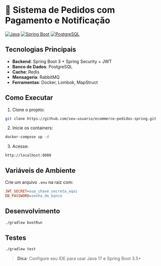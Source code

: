 # 🛒 Sistema de Pedidos com Pagamento e Notificação

[![Java](https://img.shields.io/badge/Java-17-blue)]()
[![Spring Boot](https://img.shields.io/badge/Spring_Boot-3.5.0-green)]()
[![PostgreSQL](https://img.shields.io/badge/PostgreSQL-15-orange)]()

## Tecnologias Principais
- **Backend**: Spring Boot 3 + Spring Security + JWT
- **Banco de Dados**: PostgreSQL
- **Cache**: Redis
- **Mensageria**: RabbitMQ
- **Ferramentas**: Docker, Lombok, MapStruct

## Como Executar

1. Clone o projeto:
```bash
git clone https://github.com/seu-usuario/ecommerce-pedidos-spring.git
```

2. Inicie os containers:
```bash
docker-compose up -d
```

3. Acesse:
```
http://localhost:8080
```

## Variáveis de Ambiente
Crie um arquivo `.env` na raiz com:
```ini
JWT_SECRET=sua_chave_secreta_aqui
DB_PASSWORD=senha_do_banco
```

## Desenvolvimento
```bash
./gradlew bootRun
```

## Testes
```bash
./gradlew test
```

> **Dica**: Configure seu IDE para usar Java 17 e Spring Boot 3.5+
